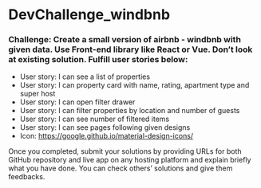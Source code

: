 # DevChallenge_windbnb

### Challenge: Create a small version of airbnb - windbnb with given data. Use Front-end library like React or Vue. Don’t look at existing solution. Fulfill user stories below:

- User story: I can see a list of properties
- User story: I can property card with name, rating, apartment type and super host
- User story: I can open filter drawer
- User story: I can filter properties by location and number of guests
- User story: I can see number of filtered items
- User story: I can see pages following given designs
- Icon: https://google.github.io/material-design-icons/

Once you completed, submit your solutions by providing URLs for both GitHub repository and live app on any hosting platform and explain briefly what you have done. You can check others’ solutions and give them feedbacks.
